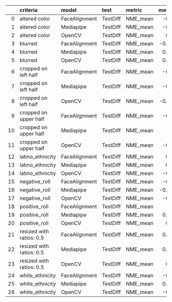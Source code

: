 |    | criteria                 | model         | test     | metric   |   metric_value | Best(metric_value)   |   prediction_time | Best(prediction_time)   |   prediction_fail_rate | Best(prediction_fail_rate)   |   group |
|---:|:-------------------------|:--------------|:---------|:---------|---------------:|:---------------------|------------------:|:------------------------|-----------------------:|:-----------------------------|--------:|
|  0 | altered color            | FaceAlignment | TestDiff | NME_mean |     -0.186222  |                      |         106.932   |                         |              0.02      | ✓                            |       0 |
|  1 | altered color            | Mediapipe     | TestDiff | NME_mean |     -0.224704  | ✓                    |           8.8242  | ✓                       |              0.79      |                              |       0 |
|  2 | altered color            | OpenCV        | TestDiff | NME_mean |      0.244796  |                      |          55.8885  |                         |              0.14      |                              |       0 |
|  3 | blurred                  | FaceAlignment | TestDiff | NME_mean |     -0.0451077 | ✓                    |         111.341   |                         |              0.04      | ✓                            |       1 |
|  4 | blurred                  | Mediapipe     | TestDiff | NME_mean |      0.0566332 |                      |          10.2652  | ✓                       |              0.09      |                              |       1 |
|  5 | blurred                  | OpenCV        | TestDiff | NME_mean |      0.0862813 |                      |          52.3313  |                         |              0.12      |                              |       1 |
|  6 | cropped on left half     | FaceAlignment | TestDiff | NME_mean |     -0.553663  | ✓                    |          81.3858  |                         |              0.820441  | ✓                            |       2 |
|  7 | cropped on left half     | Mediapipe     | TestDiff | NME_mean |     -0.170099  |                      |           8.82618 | ✓                       |              0.951029  |                              |       2 |
|  8 | cropped on left half     | OpenCV        | TestDiff | NME_mean |     -0.0978757 |                      |          39.8459  |                         |              0.825882  |                              |       2 |
|  9 | cropped on upper half    | FaceAlignment | TestDiff | NME_mean |     -0.541586  |                      |          76.7908  |                         |              0.782941  | ✓                            |       3 |
| 10 | cropped on upper half    | Mediapipe     | TestDiff | NME_mean |     -0.2261    |                      |           8.88667 | ✓                       |              0.941765  |                              |       3 |
| 11 | cropped on upper half    | OpenCV        | TestDiff | NME_mean |     -0.651753  | ✓                    |          38.5212  |                         |              0.978824  |                              |       3 |
| 12 | latino_ethnicity         | FaceAlignment | TestDiff | NME_mean |      0.371225  |                      |          56.255   |                         |              0.142857  |                              |       4 |
| 13 | latino_ethnicity         | Mediapipe     | TestDiff | NME_mean |      0.038642  |                      |           5.36608 | ✓                       |              0.285714  |                              |       4 |
| 14 | latino_ethnicity         | OpenCV        | TestDiff | NME_mean |     -0.738433  | ✓                    |          31.7009  |                         |              0         | ✓                            |       4 |
| 15 | negative_roll            | FaceAlignment | TestDiff | NME_mean |     -0.576123  | ✓                    |          77.1264  |                         |              0.0416667 | ✓                            |       5 |
| 16 | negative_roll            | Mediapipe     | TestDiff | NME_mean |     -0.0123974 |                      |           6.85317 | ✓                       |              0.0833333 |                              |       5 |
| 17 | negative_roll            | OpenCV        | TestDiff | NME_mean |     -0.551934  |                      |          38.7747  |                         |              0.125     |                              |       5 |
| 18 | positive_roll            | FaceAlignment | TestDiff | NME_mean |      0.54085   |                      |          80.6734  |                         |              0.0576923 | ✓                            |       6 |
| 19 | positive_roll            | Mediapipe     | TestDiff | NME_mean |      0.0147429 | ✓                    |           7.70982 | ✓                       |              0.288462  |                              |       6 |
| 20 | positive_roll            | OpenCV        | TestDiff | NME_mean |      0.386019  |                      |          46.4338  |                         |              0.192308  |                              |       6 |
| 21 | resized with ratios: 0.5 | FaceAlignment | TestDiff | NME_mean |      0.0185174 | ✓                    |         106.051   |                         |              0.04      | ✓                            |       7 |
| 22 | resized with ratios: 0.5 | Mediapipe     | TestDiff | NME_mean |      0.0358656 |                      |           9.9396  | ✓                       |              0.12      |                              |       7 |
| 23 | resized with ratios: 0.5 | OpenCV        | TestDiff | NME_mean |      0.292944  |                      |          38.5987  |                         |              0.18      |                              |       7 |
| 24 | white_ethnicity          | FaceAlignment | TestDiff | NME_mean |     -0.604868  | ✓                    |          79.9887  |                         |              0.0384615 | ✓                            |       8 |
| 25 | white_ethnicity          | Mediapipe     | TestDiff | NME_mean |      0.0260865 |                      |           7.74814 | ✓                       |              0.173077  |                              |       8 |
| 26 | white_ethnicity          | OpenCV        | TestDiff | NME_mean |     -0.495647  |                      |          43.0677  |                         |              0.0769231 |                              |       8 |